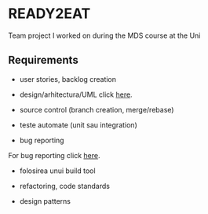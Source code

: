 # READY2EAT
Team project I worked on during the MDS course at the Uni


## Requirements
 - user stories, backlog creation 
 
 - design/arhitectura/UML click [here](https://github.com/andreim9816/READY2EAT/tree/master/Design%20%2B%20UML).
 
 - source control (branch creation, merge/rebase) 
 
 - teste automate (unit sau integration)
 
 - bug reporting
 
For bug reporting click [here](https://github.com/andreim9816/READY2EAT/issues?q=is%3Aissue+is%3Aclosed).

 - folosirea unui build tool 
 

 - refactoring, code standards
 
 - design patterns
